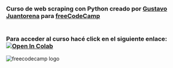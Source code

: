 ### Curso de web scraping con Python creado por [Gustavo Juantorena](https://www.linkedin.com/in/gustavo-juantorena/) para [freeCodeCamp](https://www.freecodecamp.org/)<br><br>
### Para acceder al curso hacé click en el siguiente enlace: <a href="https://colab.research.google.com/github/GEJ1/web_scraping_freecodecamp/blob/main/web_scraping_freeCodeCamp.ipynb" target="_parent"><img src="https://colab.research.google.com/assets/colab-badge.svg" alt="Open In Colab"/></a>
![freecodecamp logo](https://upload.wikimedia.org/wikipedia/commons/thumb/3/39/FreeCodeCamp_logo.png/800px-FreeCodeCamp_logo.png)


